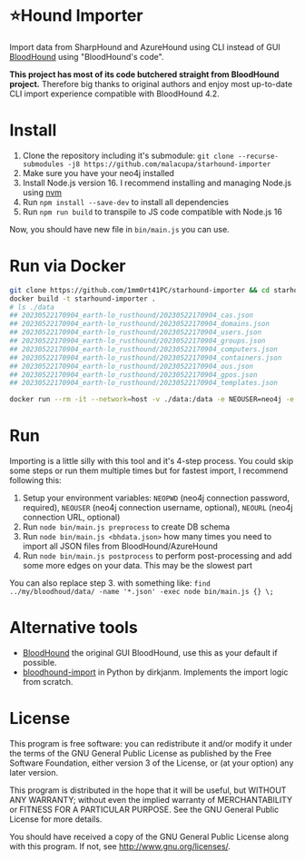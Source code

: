 # :star:Hound Importer
Import data from SharpHound and AzureHound using CLI instead of GUI [BloodHound](https://github.com/BloodHoundAD/BloodHound) using "BloodHound's code".

**This project has most of its code butchered straight from BloodHound project.** Therefore big thanks to original authors and enjoy most up-to-date CLI import experience compatible with BloodHound 4.2.

# Install

 1. Clone the repository including it's submodule: `git clone --recurse-submodules -j8 https://github.com/malacupa/starhound-importer`
 2. Make sure you have your neo4j installed
 3. Install Node.js version 16. I recommend installing and managing Node.js using [nvm](https://github.com/nvm-sh/nvm#installing-and-updating)
 4. Run `npm install --save-dev` to install all dependencies
 5. Run `npm run build` to transpile to JS code compatible with Node.js 16

Now, you should have new file in `bin/main.js` you can use.

# Run via Docker
```bash
git clone https://github.com/1mm0rt41PC/starhound-importer && cd starhound-importer
docker build -t starhound-importer .
# ls ./data
## 20230522170904_earth-lo_rusthound/20230522170904_cas.json
## 20230522170904_earth-lo_rusthound/20230522170904_domains.json
## 20230522170904_earth-lo_rusthound/20230522170904_users.json
## 20230522170904_earth-lo_rusthound/20230522170904_groups.json
## 20230522170904_earth-lo_rusthound/20230522170904_computers.json
## 20230522170904_earth-lo_rusthound/20230522170904_containers.json
## 20230522170904_earth-lo_rusthound/20230522170904_ous.json
## 20230522170904_earth-lo_rusthound/20230522170904_gpos.json
## 20230522170904_earth-lo_rusthound/20230522170904_templates.json

docker run --rm -it --network=host -v ./data:/data -e NEOUSER=neo4j -e NEOPWD=myPassw0rd -e "NEOURL=bolt://127.0.0.1:7687/" starhound-importer
```

# Run
Importing is a little silly with this tool and it's 4-step process. You could skip some steps or run them multiple times but for fastest import, I recommend following this:

 1. Setup your environment variables: `NEOPWD` (neo4j connection password, required), `NEOUSER` (neo4j connection username, optional), `NEOURL` (neo4j connection URL, optional)
 2. Run `node bin/main.js preprocess` to create DB schema
 3. Run `node bin/main.js <bhdata.json>` how many times you need to import all JSON files from BloodHound/AzureHound
 4. Run `node bin/main.js postprocess` to perform post-processing and add some more edges on your data. This may be the slowest part

You can also replace step 3. with something like: `find ../my/bloodhoud/data/ -name '*.json' -exec node bin/main.js {} \;`

# Alternative tools

  * [BloodHound](https://github.com/BloodHoundAD/BloodHound) the original GUI BloodHound, use this as your default if possible.
  * [bloodhound-import](https://github.com/fox-it/bloodhound-import) in Python by dirkjanm. Implements the import logic from scratch. 

# License
This program is free software: you can redistribute it and/or modify it under the terms of the GNU General Public License as published by the Free Software Foundation, either version 3 of the License, or (at your option) any later version.

This program is distributed in the hope that it will be useful, but WITHOUT ANY WARRANTY; without even the implied warranty of MERCHANTABILITY or FITNESS FOR A PARTICULAR PURPOSE. See the GNU General Public License for more details.

You should have received a copy of the GNU General Public License along with this program. If not, see http://www.gnu.org/licenses/.
